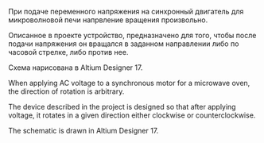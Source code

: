 При подаче переменного напряжения на синхронный двигатель для микроволновой печи напрвление вращения произвольно.

Описанное в проекте устройство, предназначено для того, чтобы после подачи напряжения он вращался в заданном направлении либо по часовой стрелке,
либо против нее.

Схема нарисована в Altium Designer 17. 

When applying AC voltage to a synchronous motor for a microwave oven, the direction of rotation is arbitrary.

The device described in the project is designed so that after applying voltage, it rotates in a given direction either clockwise
or counterclockwise.

The schematic is drawn in Altium Designer 17.
